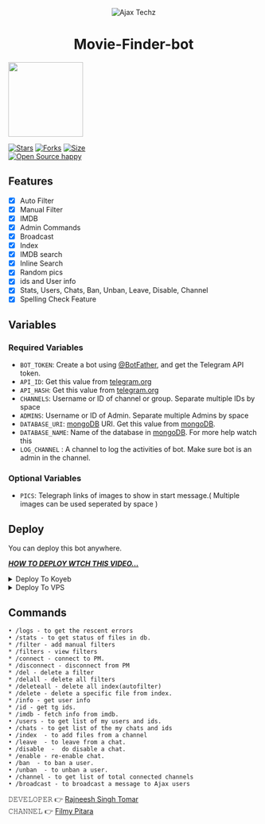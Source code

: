 <p align="center">
  <img src="https://user-images.githubusercontent.com/105805201/192936277-dcc0fa25-a8d1-41c8-8039-00d383ea56c7.jpg" alt="Ajax Techz">
</p>
<h1 align="center">
  <b>Movie-Finder-bot</b>
</h1>
<a href="https://youtube.com/channel/UCFDpDpnOgcoztiiIkjnJYfw">
  <img src="https://user-images.githubusercontent.com/105805201/193200984-945641aa-05c9-41ce-b6a2-13a876a8832b.svg" width="150">

[![Stars](https://user-images.githubusercontent.com/105805201/193201047-3d9aa592-1c4e-4b17-8e0d-e3cfcc66176c.svg)](https://github.com/Moviesindna/moviefinderbot/stargazers)
[![Forks](https://user-images.githubusercontent.com/105805201/193201090-73f7ff5d-be1d-4668-8a31-6f544aab9dba.svg)](https://github.com/Moviesindna/moviefinderbot/network/members)
[![Size](https://user-images.githubusercontent.com/105805201/193201170-b389f999-c07e-4d0f-8aee-5701a6263fbc.svg)](https://github.com/Moviesindna/moviefinderbot)   
[![Open Source happy ](https://user-images.githubusercontent.com/105805201/193201236-21414dcf-8978-4fb3-b53c-c6c2dc846a53.svg)](https://github.com/Moviesindna/moviefinderbot)   
## Features

- [x] Auto Filter
- [x] Manual Filter
- [x] IMDB
- [x] Admin Commands
- [x] Broadcast
- [x] Index
- [x] IMDB search
- [x] Inline Search
- [x] Random pics
- [x] ids and User info 
- [x] Stats, Users, Chats, Ban, Unban, Leave, Disable, Channel
- [x] Spelling Check Feature

## Variables

### Required Variables
* `BOT_TOKEN`: Create a bot using [@BotFather](https://telegram.dog/BotFather), and get the Telegram API token.
* `API_ID`: Get this value from [telegram.org](https://my.telegram.org/apps)
* `API_HASH`: Get this value from [telegram.org](https://my.telegram.org/apps)
* `CHANNELS`: Username or ID of channel or group. Separate multiple IDs by space
* `ADMINS`: Username or ID of Admin. Separate multiple Admins by space
* `DATABASE_URI`: [mongoDB](https://www.mongodb.com) URI. Get this value from [mongoDB](https://www.mongodb.com).
* `DATABASE_NAME`: Name of the database in [mongoDB](https://www.mongodb.com). For more help watch this 
* `LOG_CHANNEL` : A channel to log the activities of bot. Make sure bot is an admin in the channel.
### Optional Variables
* `PICS`: Telegraph links of images to show in start message.( Multiple images can be used seperated by space )


## Deploy
You can deploy this bot anywhere.

<i>**[HOW TO DEPLOY WTCH THIS VIDEO...](https://youtu.be/v7Vbu3u_VrE)**</i>


<details><summary>Deploy To Koyeb</summary>
<p>
<br>

<a href="https://app.koyeb.com/">
  <img src="https://user-images.githubusercontent.com/114851821/204074764-ac4d4894-f3d7-4f56-b9a9-42f0272c1a15.png" alt="Deploy">
</a>
</p>
</details>

<details><summary>Deploy To VPS</summary>
<p>
<pre>
git clone https://github.com/Moviesindna/moviefinderbot
# Install Packages
pip3 install -r requirements.txt
Edit info.py with variables as given below then run bot
python3 bot.py
</pre>
</p>
</details>


## Commands
```
• /logs - to get the rescent errors
• /stats - to get status of files in db.
* /filter - add manual filters
* /filters - view filters
* /connect - connect to PM.
* /disconnect - disconnect from PM
* /del - delete a filter
* /delall - delete all filters
* /deleteall - delete all index(autofilter)
* /delete - delete a specific file from index.
* /info - get user info
* /id - get tg ids.
* /imdb - fetch info from imdb.
• /users - to get list of my users and ids.
• /chats - to get list of the my chats and ids 
• /index  - to add files from a channel
• /leave  - to leave from a chat.
• /disable  -  do disable a chat.
* /enable - re-enable chat.
• /ban  - to ban a user.
• /unban  - to unban a user.
• /channel - to get list of total connected channels
• /broadcast - to broadcast a message to Ajax users
```

𝙳𝙴𝚅𝙴𝙻𝙾𝙿𝙴𝚁 👉 [Rajneesh Singh Tomar ](https://t.me/Rajneesh_Singh_Tomar)                                                                                                                                                                                 
𝙲𝙷𝙰𝙽𝙽𝙴𝙻 👉 [Filmy Pitara](https://t.me/FILMY_PITARA)
